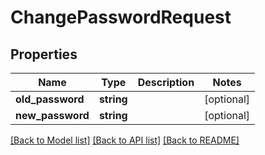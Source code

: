 # ChangePasswordRequest

## Properties
Name | Type | Description | Notes
------------ | ------------- | ------------- | -------------
**old_password** | **string** |  | [optional] 
**new_password** | **string** |  | [optional] 

[[Back to Model list]](../README.md#documentation-for-models) [[Back to API list]](../README.md#documentation-for-api-endpoints) [[Back to README]](../README.md)


